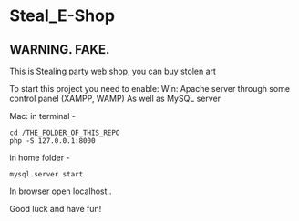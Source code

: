 # Steal_E-Shop
## WARNING. FAKE.
This is Stealing party web shop, you can buy stolen art

To start this project you need to enable:
Win:
Apache server through some control panel (XAMPP, WAMP)
As well as MySQL server

Mac:
in terminal -
```
cd /THE_FOLDER_OF_THIS_REPO
php -S 127.0.0.1:8000
```

in home folder -
```
mysql.server start
```


In browser open localhost..

Good luck and have fun!